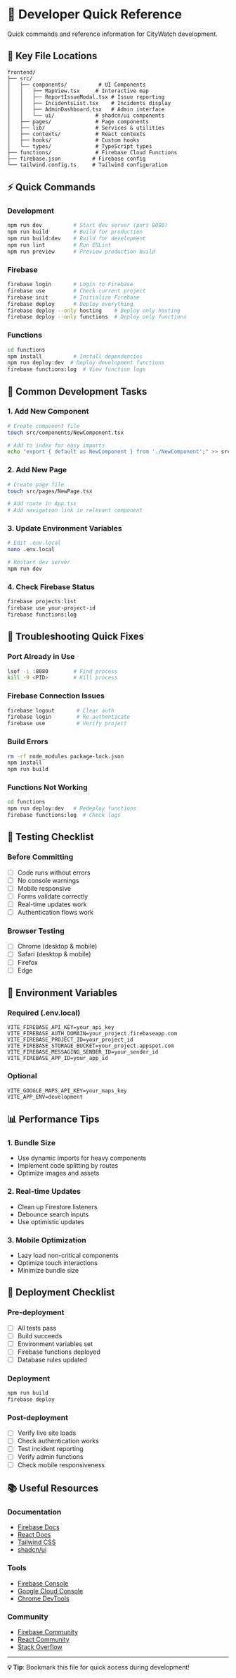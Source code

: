 # 🚀 Developer Quick Reference

Quick commands and reference information for CityWatch development.

## 📁 Key File Locations

```
frontend/
├── src/
│   ├── components/          # UI Components
│   │   ├── MapView.tsx     # Interactive map
│   │   ├── ReportIssueModal.tsx # Issue reporting
│   │   ├── IncidentsList.tsx    # Incidents display
│   │   ├── AdminDashboard.tsx   # Admin interface
│   │   └── ui/             # shadcn/ui components
│   ├── pages/              # Page components
│   ├── lib/                # Services & utilities
│   ├── contexts/           # React contexts
│   ├── hooks/              # Custom hooks
│   └── types/              # TypeScript types
├── functions/              # Firebase Cloud Functions
├── firebase.json          # Firebase config
└── tailwind.config.ts     # Tailwind configuration
```

## ⚡ Quick Commands

### Development
```bash
npm run dev          # Start dev server (port 8080)
npm run build        # Build for production
npm run build:dev    # Build for development
npm run lint         # Run ESLint
npm run preview      # Preview production build
```

### Firebase
```bash
firebase login       # Login to Firebase
firebase use         # Check current project
firebase init        # Initialize Firebase
firebase deploy      # Deploy everything
firebase deploy --only hosting    # Deploy only hosting
firebase deploy --only functions  # Deploy only functions
```

### Functions
```bash
cd functions
npm install          # Install dependencies
npm run deploy:dev  # Deploy development functions
firebase functions:log  # View function logs
```

## 🔧 Common Development Tasks

### 1. **Add New Component**
```bash
# Create component file
touch src/components/NewComponent.tsx

# Add to index for easy imports
echo "export { default as NewComponent } from './NewComponent';" >> src/components/index.ts
```

### 2. **Add New Page**
```bash
# Create page file
touch src/pages/NewPage.tsx

# Add route in App.tsx
# Add navigation link in relevant component
```

### 3. **Update Environment Variables**
```bash
# Edit .env.local
nano .env.local

# Restart dev server
npm run dev
```

### 4. **Check Firebase Status**
```bash
firebase projects:list
firebase use your-project-id
firebase functions:log
```

## 🚨 Troubleshooting Quick Fixes

### Port Already in Use
```bash
lsof -i :8080        # Find process
kill -9 <PID>        # Kill process
```

### Firebase Connection Issues
```bash
firebase logout       # Clear auth
firebase login        # Re-authenticate
firebase use          # Verify project
```

### Build Errors
```bash
rm -rf node_modules package-lock.json
npm install
npm run build
```

### Functions Not Working
```bash
cd functions
npm run deploy:dev   # Redeploy functions
firebase functions:log  # Check logs
```

## 📱 Testing Checklist

### Before Committing
- [ ] Code runs without errors
- [ ] No console warnings
- [ ] Mobile responsive
- [ ] Forms validate correctly
- [ ] Real-time updates work
- [ ] Authentication flows work

### Browser Testing
- [ ] Chrome (desktop & mobile)
- [ ] Safari (desktop & mobile)
- [ ] Firefox
- [ ] Edge

## 🔑 Environment Variables

### Required (.env.local)
```env
VITE_FIREBASE_API_KEY=your_api_key
VITE_FIREBASE_AUTH_DOMAIN=your_project.firebaseapp.com
VITE_FIREBASE_PROJECT_ID=your_project_id
VITE_FIREBASE_STORAGE_BUCKET=your_project.appspot.com
VITE_FIREBASE_MESSAGING_SENDER_ID=your_sender_id
VITE_FIREBASE_APP_ID=your_app_id
```

### Optional
```env
VITE_GOOGLE_MAPS_API_KEY=your_maps_key
VITE_APP_ENV=development
```

## 📊 Performance Tips

### 1. **Bundle Size**
- Use dynamic imports for heavy components
- Implement code splitting by routes
- Optimize images and assets

### 2. **Real-time Updates**
- Clean up Firestore listeners
- Debounce search inputs
- Use optimistic updates

### 3. **Mobile Optimization**
- Lazy load non-critical components
- Optimize touch interactions
- Minimize bundle size

## 🚀 Deployment Checklist

### Pre-deployment
- [ ] All tests pass
- [ ] Build succeeds
- [ ] Environment variables set
- [ ] Firebase functions deployed
- [ ] Database rules updated

### Deployment
```bash
npm run build
firebase deploy
```

### Post-deployment
- [ ] Verify live site loads
- [ ] Check authentication works
- [ ] Test incident reporting
- [ ] Verify admin functions
- [ ] Check mobile responsiveness

## 📚 Useful Resources

### Documentation
- [Firebase Docs](https://firebase.google.com/docs)
- [React Docs](https://react.dev/)
- [Tailwind CSS](https://tailwindcss.com/docs)
- [shadcn/ui](https://ui.shadcn.com/)

### Tools
- [Firebase Console](https://console.firebase.google.com/)
- [Google Cloud Console](https://console.cloud.google.com/)
- [Chrome DevTools](https://developer.chrome.com/docs/devtools/)

### Community
- [Firebase Community](https://firebase.google.com/community)
- [React Community](https://reactjs.org/community)
- [Stack Overflow](https://stackoverflow.com/)

---

**💡 Tip**: Bookmark this file for quick access during development!
